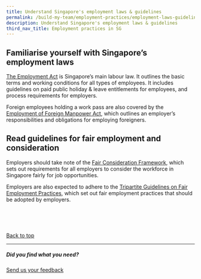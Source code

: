 ```yaml
---
title: Understand Singapore's employment laws & guidelines
permalink: /build-my-team/employment-practices/employment-laws-guidelines/
description: Understand Singapore's employment laws & guidelines
third_nav_title: Employment practices in SG
---
```

## Familiarise yourself with Singapore’s employment laws

<a target="_blank" href="https://www.mom.gov.sg/employment-practices/employment-act">The Employment Act</a> is Singapore’s main labour law. It outlines the basic terms and working conditions for all types of employees. It includes guidelines on paid public holiday &amp; leave entitlements for employees, and process requirements for employers.

Foreign employees holding a work pass are also covered by the <a target="_blank" href="https://www.mom.gov.sg/legislation/employment-of-foreign-manpower-act">Employment of Foreign Manpower Act</a>, which outlines an employer’s responsibilities and obligations for employing foreigners.

## Read guidelines for fair employment and consideration


Employers should take note of the <a target="_blank" href="https://www.mom.gov.sg/employment-practices/fair-consideration-framework">Fair Consideration Framework</a>, which sets out requirements for all employers to consider the workforce in Singapore fairly for job opportunities.

Employers are also expected to adhere to the <a target="_blank" href="https://www.tal.sg/tafep/resources/publications/2019/tripartite-guidelines-on-fair-employment-practices">Tripartite Guidelines on Fair Employment Practices</a>, which set out fair employment practices that should be adopted by employers.


<br>
<br>
<br>

[Back to top](#familiarise-yourself-with-singapores-employment-laws)

<hr>

##### Did you find what you need?
[Send us your feedback](https://form.gov.sg/642693623cb98f001239be0d)